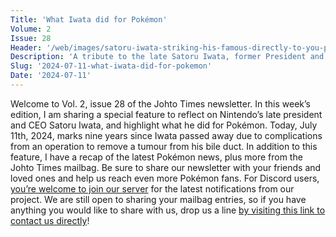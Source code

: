 ```yaml
---
Title: 'What Iwata did for Pokémon'
Volume: 2
Issue: 28
Header: '/web/images/satoru-iwata-striking-his-famous-directly-to-you-pose-during-nintendo-direct-in-february-2014.jpeg'
Description: 'A tribute to the late Satoru Iwata, former President and CEO of Nintendo, and his contribution to Pokémon. Additionally, this issue has a recap of the latest Pokémon news, and more from our mailbag'
Slug: '2024-07-11-what-iwata-did-for-pokemon'
Date: '2024-07-11'
---
```

Welcome to Vol. 2, issue 28 of the Johto Times newsletter. In this week’s edition, I am sharing a special feature to reflect on Nintendo’s late president and CEO Satoru Iwata, and highlight what he did for Pokémon. Today, July 11th, 2024, marks nine years since Iwata passed away due to complications from an operation to remove a tumour from his bile duct.
In addition to this feature, I have a recap of the latest Pokémon news, plus more from the Johto Times mailbag.
Be sure to share our newsletter with your friends and loved ones and help us reach even more Pokémon fans. For Discord users, [you’re welcome to join our server](https://discord.gg/PHUsH8rPg2) for the latest notifications from our project. We are still open to sharing your mailbag entries, so if you have anything you would like to share with us, drop us a line [by visiting this link to contact us directly](https://johto.substack.com/s/mailbag)!